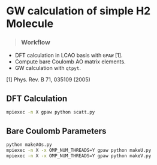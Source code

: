 # GW calculation of simple H2 Molecule

> ### Workflow

* DFT calculation in LCAO basis with `GPAW` [1]. 
* Compute bare Coulomb AO matrix elements.
* GW calculation with `qtpyt`.

[1] Phys. Rev. B 71, 035109 (2005)

## DFT Calculation

```sh
mpiexec -n X gpaw python scatt.py
```

## Bare Coulomb Parameters

```sh
python makeAOs.py
mpiexec -n X -x OMP_NUM_THREADS=Y gpaw python makeU.py
mpiexec -n X -x OMP_NUM_THREADS=Y gpaw python makeV.py
```